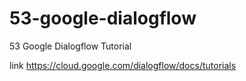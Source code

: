 # 53-google-dialogflow
53 Google Dialogflow Tutorial

link https://cloud.google.com/dialogflow/docs/tutorials
